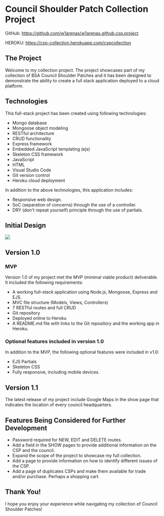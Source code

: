# Council Shoulder Patch Collection Project

GitHub: <link><https://github.com/w1arenas/w1arenas.github.csp.project>

HEROKU: <link><https://csp-collection.herokuapp.com/cspcollection>

## The Project
Welcome to my collection project. The project showcases part of my collection of BSA Council Shoulder Patches and it has been designed to demonstrate the ability to create a full stack application deployed to a cloud platform.

## Technologies
 This full-stack project has been created using following technologies:

- Mongo database
- Mongoose object modeling
- RESTful architecture
- CRUD functionality
- Express framework
- Embedded JavaScript templating (ejs)
- Skeleton CSS framework
- JavaScript
- HTML
- Visual Studio Code
- Git version control
- Heroku cloud deployment

In addition to the above technologies, this application includes:

 - Responsive web design.
 - SoC (separation of concerns) through the use of a controller.
 - DRY (don't repeat yourself) principle through the use of partials.

 ## Initial Design

![](/public/images/project-draft.png)

## Version 1.0

### MVP
Version 1.0 of my project met the MVP (minimal viable product) deliverable. It included the following requirements:
- A working full-stack application using Node.js, Mongoose, Express and EJS.
- MVC file structure (Models, Views, Controllers)
- 7 RESTful routes and full CRUD
- Git repository
- Deployed online to Heroku
- A README.md file with links to the Git repository and the working app in Heroku.

### Optional features included in version 1.0
In addition to the MVP, the following optional features were included in v1.0:
- EJS Partials
- Skeleton CSS
- Fully responsive, including mobile devices.

## Version 1.1

The latest release of my project include Google Maps in the show page that indicates the location of every council headquarters.

## Features Being Considered for Further Development
- Password required for NEW, EDIT and DELETE routes.
- Add a field in the SHOW pages to provide additional information on the CSP and the council.
- Expand the scope of the project to showcase my full collection.
- Add a page to provide information on how to identify different issues of the CSP.
- Add a page of duplicates CSPs and make them available for trade and/or purchase. Perhaps a shopping cart.

## Thank You!
I hope you enjoy your experience while navigating my collection of Council Shoulder Patches!